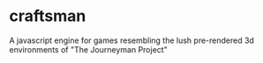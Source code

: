 craftsman
=========

A javascript engine for games resembling the lush pre-rendered 3d environments of "The Journeyman Project"